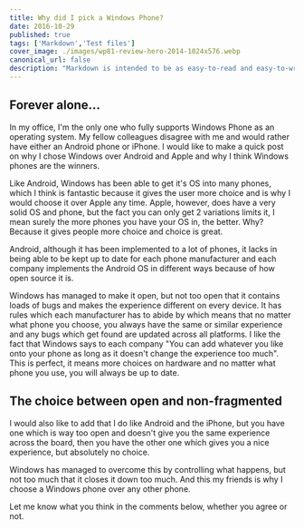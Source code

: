 ```yaml
---
title: Why did I pick a Windows Phone?
date: 2016-10-29
published: true
tags: ['Markdown','Test files']
cover_image: ./images/wp81-review-hero-2014-1024x576.webp
canonical_url: false
description: "Markdown is intended to be as easy-to-read and easy-to-write as is feasible. Readability, however, is emphasized above all else. A Markdown-formatted document should be publishable as-is, as plain text, without looking like it's been marked up with tags or formatting instructions."
---
```

## Forever alone...

In my office, I'm the only one who fully supports Windows Phone as an operating system. My fellow colleagues disagree with me and would rather have either an Android phone or iPhone. I would like to make a quick post on why I chose Windows over Android and Apple and why I think Windows phones are the winners.

Like Android, Windows has been able to get it's OS into many phones, which I think is fantastic because it gives the user more choice and is why I would choose it over Apple any time. Apple, however, does have a very solid OS and phone, but the fact you can only get 2 variations limits it, I mean surely the more phones you have your OS in, the better. Why? Because it gives people more choice and choice is great.

Android, although it has been implemented to a lot of phones, it lacks in being able to be kept up to date for each phone manufacturer and each company implements the Android OS in different ways because of how open source it is.

Windows has managed to make it open, but not too open that it contains loads of bugs and makes the experience different on every device. It has rules which each manufacturer has to abide by which means that no matter what phone you choose, you always have the same or similar experience and any bugs which get found are updated across all platforms. I like the fact that Windows says to each company "You can add whatever you like onto your phone as long as it doesn't change the experience too much". This is perfect, it means more choices on hardware and no matter what phone you use, you will always be up to date.

## The choice between open and non-fragmented

I would also like to add that I do like Android and the iPhone, but you have one which is way too open and doesn't give you the same experience across the board, then you have the other one which gives you a nice experience, but absolutely no choice.

Windows has managed to overcome this by controlling what happens, but not too much that it closes it down too much. And this my friends is why I choose a Windows phone over any other phone.

Let me know what you think in the comments below, whether you agree or not.

